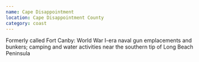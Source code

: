 ```yaml
---
name: Cape Disappointment
location: Cape Disappointment County
category: coast
---
```


Formerly called Fort Canby: World War I-era naval gun emplacements and bunkers; camping and water activities near the southern tip of Long Beach Peninsula
